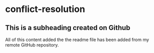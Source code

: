 # conflict-resolution

## This is a subheading created on Github

All of this content added the the readme file has been added from my remote GitHub repository.
